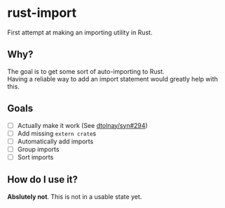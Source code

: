 # rust-import

First attempt at making an importing utility in Rust.

## Why?

The goal is to get some sort of auto-importing to Rust.  
Having a reliable way to add an import statement would greatly help with this.

## Goals

 - [ ] Actually make it work (See [dtolnay/syn#294](https://github.com/dtolnay/syn/issues/294))
 - [ ] Add missing `extern crate`s
 - [ ] Automatically add imports
 - [ ] Group imports
 - [ ] Sort imports

## How do I use it?

**Abslutely not**. This is not in a usable state yet.
